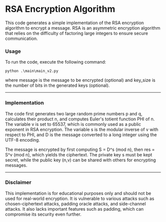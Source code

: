 <h1>RSA Encryption Algorithm</h1>
<p>This code generates a simple implementation of the RSA encryption algorithm to encrypt a message. RSA is an asymmetric encryption algorithm that relies on the difficulty of factoring large integers to ensure secure communication.</p>

<h3>Usage</h3>

To run the code, execute the following command:</p>

```
python .\main\main_v2.py
```

<p>where message is the message to be encrypted (optional) and key_size is the number of bits in the generated keys (optional).</p>
<hr>

<h3>Implementation</h3>
<p>The code first generates two large random prime numbers p and q, calculates their product n, and computes Euler's totient function PHI of n. The variable v is set to 65537, which is commonly used as a public exponent in RSA encryption. The variable s is the modular inverse of v with respect to PHI, and D is the message converted to a long integer using the UTF-8 encoding.

The message is encrypted by first computing S = D^s (mod n), then res = S^v (mod n), which yields the ciphertext. The private key s must be kept secret, while the public key (n,v) can be shared with others for encrypting messages.</p>
<hr>

<h3>Disclaimer</h3>
<p>This implementation is for educational purposes only and should not be used for real-world encryption. It is vulnerable to various attacks such as chosen-ciphertext attacks, padding oracle attacks, and side-channel attacks. It also lacks important features such as padding, which can compromise its security even further.</p>

